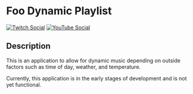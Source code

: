 # Foo Dynamic Playlist
[![Twitch Social](https://img.shields.io/badge/Social-Twitch-6441a5)](https://www.twitch.tv/squibsland)
[![YouTube Social](https://img.shields.io/badge/Social-YouTube-c4302b)](https://www.youtube.com/@SquibsLand)


## Description

This is an application to allow for dynamic music depending on outside factors such as time of day, weather, and temperature.

Currently, this application is in the early stages of development and is not yet functional.